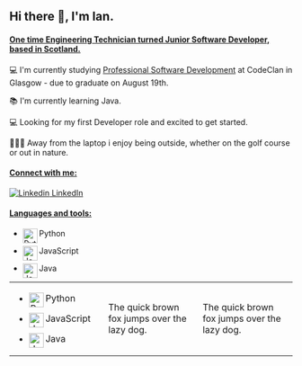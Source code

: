 ## Hi there 👋, I'm Ian.

#### <ins>One time Engineering Technician turned Junior Software Developer, based in Scotland.</ins>

💻 I'm currently studying [Professional Software Development](https://codeclan.com/courses/professional-software-development/) at CodeClan in Glasgow - due to graduate on August 19th.

📚 I'm currently learning Java.

💻 Looking for my first Developer role and excited to get started.

🏌🏽‍♂️ Away from the laptop i enjoy being outside, whether on the golf course or out in nature.


#### <ins>Connect with me:</ins>
[![Linkedin](https://i.stack.imgur.com/gVE0j.png) LinkedIn](https://www.linkedin.com/in/ian-wlodarczyk)
&nbsp;




#### <ins>Languages and tools:</ins>
* <img align="left" alt="Python" width="26px" src="https://raw.githubusercontent.com/jmnote/z-icons/master/svg/python.svg"/> Python

* <img align="left" alt="JavaScript" width="26px" src="https://raw.githubusercontent.com/jmnote/z-icons/master/svg/javascript.svg"/> JavaScript

* <img align="left" alt="Java" width="26px" src="https://raw.githubusercontent.com/jmnote/z-icons/master/svg/java.svg"/> Java

<table>
<tr>
<td width="33%">
  
* <img align="left" alt="Python" width="26px" src="https://raw.githubusercontent.com/jmnote/z-icons/master/svg/python.svg"/> Python

* <img align="left" alt="JavaScript" width="26px" src="https://raw.githubusercontent.com/jmnote/z-icons/master/svg/javascript.svg"/> JavaScript

* <img align="left" alt="Java" width="26px" src="https://raw.githubusercontent.com/jmnote/z-icons/master/svg/java.svg"/> Java
</td>
<td width="33%">
The quick brown fox jumps over the lazy dog.
</td>
<td width="33%">
The quick brown fox jumps over the lazy dog.
</td>
</tr>
</table>



<!--
**ianflod/ianflod** is a ✨ _special_ ✨ repository because its `README.md` (this file) appears on your GitHub profile.

Here are some ideas to get you started:

- 🔭 I’m currently working on ...
- 🌱 I’m currently learning ...
- 👯 I’m looking to collaborate on ...
- 🤔 I’m looking for help with ...
- 💬 Ask me about ...
- 📫 How to reach me: ...
- 😄 Pronouns: ...
- ⚡ Fun fact: ...
-->
